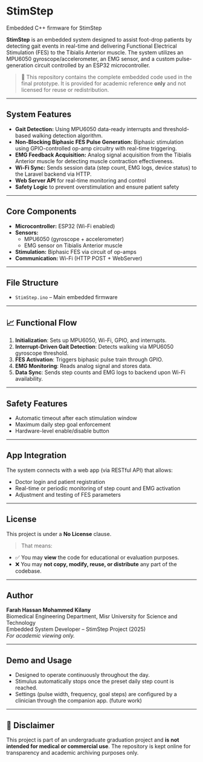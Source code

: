 # StimStep
Embedded C++ firmware for StimStep

**StimStep** is an embedded system designed to assist foot-drop patients by detecting gait events in real-time and delivering Functional Electrical Stimulation (FES) to the Tibialis Anterior muscle. The system utilizes an MPU6050 gyroscope/accelerometer, an EMG sensor, and a custom pulse-generation circuit controlled by an ESP32 microcontroller. 

> 📌 This repository contains the complete embedded code used in the final prototype. It is provided for academic reference **only** and not licensed for reuse or redistribution.

---

## System Features

- **Gait Detection:** Using MPU6050 data-ready interrupts and threshold-based walking detection algorithm.
- **Non-Blocking Biphasic FES Pulse Generation:** Biphasic stimulation using GPIO-controlled op-amp circuitry with real-time triggering.
- **EMG Feedback Acquisition:** Analog signal acquisition from the Tibialis Anterior muscle for detecting muscle contraction effectiveness.
- **Wi-Fi Sync:** Sends session data (step count, EMG logs, device status) to the Laravel backend via HTTP.
- **Web Server API** for real-time monitoring and control
- **Safety Logic** to prevent overstimulation and ensure patient safety

---

## Core Components

- **Microcontroller:** ESP32 (Wi-Fi enabled)
- **Sensors:**
  - MPU6050 (gyroscope + accelerometer)
  - EMG sensor on Tibialis Anterior muscle
- **Stimulation:** Biphasic FES via circuit of op-amps 
- **Communication:** Wi-Fi (HTTP POST + WebServer)

---

## File Structure

- `StimStep.ino` – Main embedded firmware

---

## 📈 Functional Flow

1. **Initialization**: Sets up MPU6050, Wi-Fi, GPIO, and interrupts.
2. **Interrupt-Driven Gait Detection**: Detects walking via MPU6050 gyroscope threshold.
3. **FES Activation**: Triggers biphasic pulse train through GPIO.
4. **EMG Monitoring**: Reads analog signal and stores data.
5. **Data Sync**: Sends step counts and EMG logs to backend upon Wi-Fi availability.

---

## Safety Features

- Automatic timeout after each stimulation window
- Maximum daily step goal enforcement
- Hardware-level enable/disable button

---

## App Integration

The system connects with a web app (via RESTful API) that allows:
- Doctor login and patient registration
- Real-time or periodic monitoring of step count and EMG activation
- Adjustment and testing of FES parameters

---

## License

This project is under a **No License** clause.  
> That means:
- ✅ You may **view** the code for educational or evaluation purposes.
- ❌ You may **not copy, modify, reuse, or distribute** any part of the codebase.

---

## Author

**Farah Hassan Mohammed Kilany**  
Biomedical Engineering Department, Misr University for Science and Technology  
Embedded System Developer – StimStep Project (2025)  
_For academic viewing only._

---

## Demo and Usage

- Designed to operate continuously throughout the day.
- Stimulus automatically stops once the preset daily step count is reached.
- Settings (pulse width, frequency, goal steps) are configured by a clinician through the companion app. (future work)

---

## 📌 Disclaimer

This project is part of an undergraduate graduation project and **is not intended for medical or commercial use**. The repository is kept online for transparency and academic archiving purposes only.
